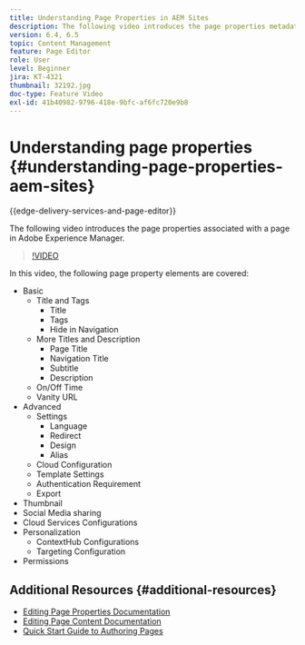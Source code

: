 ```yaml
---
title: Understanding Page Properties in AEM Sites
description: The following video introduces the page properties metadata associated with a page in Adobe Experience Manager.
version: 6.4, 6.5
topic: Content Management
feature: Page Editor
role: User
level: Beginner
jira: KT-4321
thumbnail: 32192.jpg
doc-type: Feature Video
exl-id: 41b40982-9796-418e-9bfc-af6fc720e9b8
---
```

# Understanding page properties {#understanding-page-properties-aem-sites}

{{edge-delivery-services-and-page-editor}}

The following video introduces the page properties associated with a page in Adobe Experience Manager.

>[!VIDEO](https://video.tv.adobe.com/v/32192?quality=12&learn=on)

In this video, the following page property elements are covered:

* Basic
  * Title and Tags
    * Title
    * Tags
    * Hide in Navigation
  * More Titles and Description
    * Page Title
    * Navigation Title
    * Subtitle
    * Description
  * On/Off Time
  * Vanity URL
* Advanced
  * Settings
    * Language
    * Redirect
    * Design
    * Alias
  * Cloud Configuration
  * Template Settings
  * Authentication Requirement
  * Export
* Thumbnail
* Social Media sharing
* Cloud Services Configurations
* Personalization
  * ContextHub Configurations
  * Targeting Configuration
* Permissions

## Additional Resources {#additional-resources}

* [Editing Page Properties Documentation](https://experienceleague.adobe.com/docs/experience-manager-65/authoring/authoring/editing-page-properties.html)
* [Editing Page Content Documentation](https://experienceleague.adobe.com/docs/experience-manager-65/authoring/authoring/editing-content.html)
* [Quick Start Guide to Authoring Pages](https://experienceleague.adobe.com/docs/experience-manager-cloud-service/sites/authoring/getting-started/quick-start.html)
